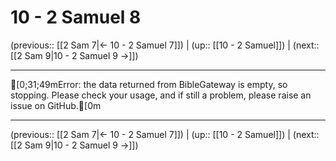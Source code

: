 # 10 - 2 Samuel 8

(previous:: [[2 Sam 7|← 10 - 2 Samuel 7]]) | (up:: [[10 - 2 Samuel]]) | (next:: [[2 Sam 9|10 - 2 Samuel 9 →]])

***
[0;31;49mError: the data returned from BibleGateway is empty, so stopping. Please check your usage, and if still a problem, please raise an issue on GitHub.[0m

***

(previous:: [[2 Sam 7|← 10 - 2 Samuel 7]]) | (up:: [[10 - 2 Samuel]]) | (next:: [[2 Sam 9|10 - 2 Samuel 9 →]])
